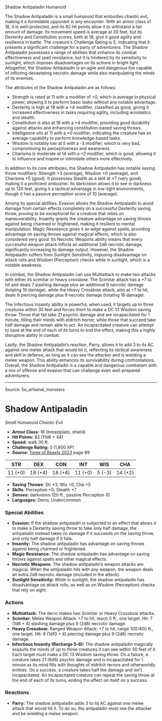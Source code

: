 <MonsterName/>Shadow Antipaladin</MonsterName>
<CreatureType/>Humanoid</CreatureType>

<summary>The Shadow Antipaladin is a small humanoid that embodies chaotic evil, making it a formidable opponent in any encounter. With an armor class of 18, it is well-protected, and its 82 hit points allow it to withstand a fair amount of damage. Its movement speed is average at 30 feet, but its Dexterity and Constitution scores, both at 18, give it good agility and resilience in battle. The creature's Challenge Rating is 5, indicating that it presents a significant challenge for a party of adventurers. The Shadow Antipaladin possesses a range of abilities that enhance its combat effectiveness and spell resistance, but it is hindered by its sensitivity to sunlight, which imposes disadvantages on its actions in bright light. Altogether, the Shadow Antipaladin is an agile and dangerous foe capable of inflicting devastating necrotic damage while also manipulating the minds of its enemies.</summary>

<detail>

The attributes of the Shadow Antipaladin are as follows: 
- Strength is rated at 11 with a modifier of +0, which is average in physical power, allowing it to perform basic tasks without any notable advantage.
- Dexterity is high at 18 with a +4 modifier, classified as good, giving it increased effectiveness in tasks requiring agility, including acrobatics and stealth.
- Constitution is also at 18 with a +4 modifier, providing good durability against attacks and enhancing constitution-based saving throws.
- Intelligence sits at 11 with a +0 modifier, indicating the creature has an average capability to perform knowledge-based tasks.
- Wisdom is notably low at 5 with a -3 modifier, which is very bad, compromising its perceptiveness and awareness.
- Charisma is moderate at 14 with a +2 modifier, which is good, allowing it to influence and inspire or intimidate others more effectively.

In addition to its core attributes, the Shadow Antipaladin has notable saving throw modifiers: Strength +3 (average), Wisdom +0 (average), and Charisma +5 (good). It possesses Stealth as a skill at +7 (very good), making it a proficient ambusher. Its darkvision allows it to see in darkness up to 120 feet, giving it a tactical advantage in low-light environments, though it has a passive perception score of 10 (average).

Among its special abilities, Evasion allows the Shadow Antipaladin to avoid damage from certain effects completely on a successful Dexterity saving throw, proving to be exceptional for a creature that relies on maneuverability. Insanity grants the creature advantage on saving throws against being charmed or frightened, making it resilient to mental manipulation. Magic Resistance gives it an edge against spells, providing advantage on saving throws against magical effects, which is also considered very good. Its Necrotic Weapons ability means that every successful weapon attack inflicts an additional 2d8 necrotic damage, significantly increasing its damage output. However, the Shadow Antipaladin suffers from Sunlight Sensitivity, imposing disadvantage on attack rolls and Wisdom (Perception) checks while in sunlight, which is a notable weakness.

In combat, the Shadow Antipaladin can use Multiattack to make two attacks with either its scimitar or heavy crossbow. The Scimitar attack has a +7 to hit and deals 7 slashing damage plus an additional 9 necrotic damage (totaling 16 damage), while the Heavy Crossbow attack, also at +7 to hit, deals 9 piercing damage plus 9 necrotic damage (totaling 18 damage). 

The Infectious Insanity ability is powerful; when used, it targets up to three creatures within 30 feet and forces them to make a DC 13 Wisdom saving throw. Those that fail take 21 psychic damage and are incapacitated for 1 minute, filling their minds with eldritch horror, while those that succeed take half damage and remain able to act. An incapacitated creature can attempt to save at the end of each of its turns to end the effect, making this a highly disruptive ability in combat.

Lastly, the Shadow Antipaladin’s reaction, Parry, allows it to add 3 to its AC against one melee attack that would hit it, reflecting its tactical awareness and skill in defense, as long as it can see the attacker and is wielding a melee weapon. This ability enhances its survivability during confrontations. Overall, the Shadow Antipaladin is a capable and dangerous combatant with a mix of offense and evasion that can challenge even well-prepared adventurers.</detail>



---

Source: 5e_artisinal_monsters

# Shadow Antipaladin

*Small* *Humanoid* *Chaotic Evil*

- **Armor Class:** 18 (breastplate, shield)
- **Hit Points:** 82 (11d6 + 44)
- **Speed:** walk 30 ft.
- **Challenge Rating:** 5 (1,800 XP)
- **Source:** [Tome of Beasts 2023](https://koboldpress.com/kpstore/product/tome-of-beasts-1-2023-edition/) page 89

| STR | DEX | CON | INT | WIS | CHA |
| --- | --- | --- | --- | --- | --- |
| 11 (+0) | 18 (+4) | 18 (+4) | 11 (+0) | 5 (-3) | 14 (+2) |

- **Saving Throws**: Str +3, Wis +0, Cha +5
- **Skills:** Perception +0, Stealth +7
- **Senses:** darkvision 120 ft., passive Perception 10
- **Languages:** Derro, Undercommon

### Special Abilities

- **Evasion:** If the shadow antipaladin is subjected to an effect that allows it to make a Dexterity saving throw to take only half damage, the antipaladin instead takes no damage if it succeeds on the saving throw, and only half damage if it fails.
- **Insanity:** The shadow antipaladin has advantage on saving throws against being charmed or frightened.
- **Magic Resistance:** The shadow antipaladin has advantage on saving throws against spells and other magical effects.
- **Necrotic Weapons:** The shadow antipaladin’s weapon attacks are magical. When the antipaladin hits with any weapon, the weapon deals an extra 2d8 necrotic damage (included in the attack).
- **Sunlight Sensitivity:** While in sunlight, the shadow antipaladin has disadvantage on attack rolls, as well as on Wisdom (Perception) checks that rely on sight.

### Actions

- **Multiattack:** The derro makes two Scimitar or Heavy Crossbow attacks.
- **Scimitar:** Melee Weapon Attack: +7 to hit, reach 5 ft., one target. Hit: 7 (1d6 + 4) slashing damage plus 9 (2d8) necrotic damage.
- **Heavy Crossbow:** Ranged Weapon Attack: +7 to hit, range 100/400 ft., one target. Hit: 9 (1d10 + 4) piercing damage plus 9 (2d8) necrotic damage.
- **Infectious Insanity (Recharge 5–6):** The shadow antipaladin magically assaults the minds of up to three creatures it can see within 30 feet of it. Each target must make a DC 13 Wisdom saving throw. On a failure, a creature takes 21 (6d6) psychic damage and is incapacitated for 1 minute as its mind fills with thoughts of eldritch terrors and otherworldly entities. On a success, a creature takes half the damage and isn’t incapacitated. An incapacitated creature can repeat the saving throw at the end of each of its turns, ending the effect on itself on a success.

### Reactions

- **Parry:** The shadow antipaladin adds 3 to its AC against one melee attack that would hit it. To do so, the antipaladin must see the attacker and be wielding a melee weapon.


